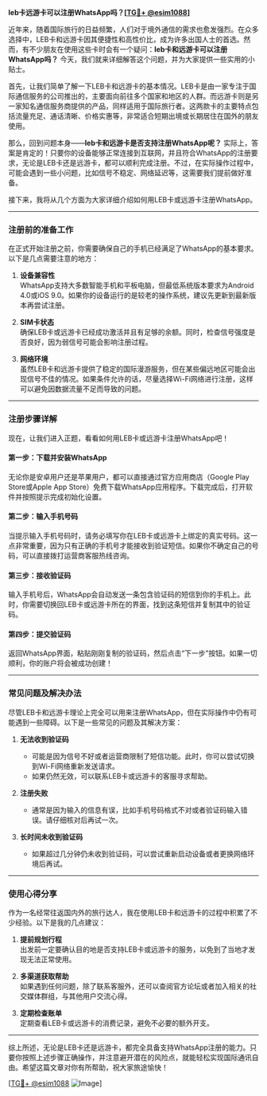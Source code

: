 **leb卡远游卡可以注册WhatsApp吗？[[TG💪+ @esim1088](https://t.me/s/esim1088)]**

近年来，随着国际旅行的日益频繁，人们对于境外通信的需求也愈发强烈。在众多选择中，LEB卡和远游卡因其便捷性和高性价比，成为许多出国人士的首选。然而，有不少朋友在使用这些卡时会有一个疑问：**leb卡和远游卡可以注册WhatsApp吗？** 今天，我们就来详细解答这个问题，并为大家提供一些实用的小贴士。

首先，让我们简单了解一下LEB卡和远游卡的基本情况。LEB卡是由一家专注于国际通信服务的公司推出的，主要面向前往多个国家和地区的人群。而远游卡则是另一家知名通信服务商提供的产品，同样适用于国际旅行者。这两款卡的主要特点包括流量充足、通话清晰、价格实惠等，非常适合短期出境或长期居住在国外的朋友使用。

那么，回到问题本身——**leb卡和远游卡是否支持注册WhatsApp呢？** 实际上，答案是肯定的！只要你的设备能够正常连接到互联网，并且符合WhatsApp的注册要求，无论是LEB卡还是远游卡，都可以顺利完成注册。不过，在实际操作过程中，可能会遇到一些小问题，比如信号不稳定、网络延迟等，这需要我们提前做好准备。

接下来，我将从几个方面为大家详细介绍如何用LEB卡或远游卡注册WhatsApp。

---

### 注册前的准备工作

在正式开始注册之前，你需要确保自己的手机已经满足了WhatsApp的基本要求。以下是几点需要注意的地方：

1. **设备兼容性**  
   WhatsApp支持大多数智能手机和平板电脑，但最低系统版本要求为Android 4.0或iOS 9.0。如果你的设备运行的是较老的操作系统，建议先更新到最新版本再尝试注册。

2. **SIM卡状态**  
   确保LEB卡或远游卡已经成功激活并且有足够的余额。同时，检查信号强度是否良好，因为弱信号可能会影响注册过程。

3. **网络环境**  
   虽然LEB卡和远游卡提供了稳定的国际漫游服务，但在某些偏远地区可能会出现信号不佳的情况。如果条件允许的话，尽量选择Wi-Fi网络进行注册，这样可以避免因数据流量不足而导致的问题。

---

### 注册步骤详解

现在，让我们进入正题，看看如何用LEB卡或远游卡注册WhatsApp吧！

#### 第一步：下载并安装WhatsApp
无论你是安卓用户还是苹果用户，都可以直接通过官方应用商店（Google Play Store或Apple App Store）免费下载WhatsApp应用程序。下载完成后，打开软件并按照提示完成初始化设置。

#### 第二步：输入手机号码
当提示输入手机号码时，请务必填写你在LEB卡或远游卡上绑定的真实号码。这一点非常重要，因为只有正确的手机号才能接收到验证短信。如果你不确定自己的号码，可以直接拨打运营商客服热线咨询。

#### 第三步：接收验证码
输入手机号后，WhatsApp会自动发送一条包含验证码的短信到你的手机上。此时，你需要切换回LEB卡或远游卡所在的界面，找到这条短信并复制其中的验证码。

#### 第四步：提交验证码
返回WhatsApp界面，粘贴刚刚复制的验证码，然后点击“下一步”按钮。如果一切顺利，你的账户将会被成功创建！

---

### 常见问题及解决办法

尽管LEB卡和远游卡理论上完全可以用来注册WhatsApp，但在实际操作中仍有可能遇到一些障碍。以下是一些常见的问题及其解决方案：

1. **无法收到验证码**
   - 可能是因为信号不好或者运营商限制了短信功能。此时，你可以尝试切换到Wi-Fi网络重新发送请求。
   - 如果仍然无效，可以联系LEB卡或远游卡的客服寻求帮助。

2. **注册失败**
   - 通常是因为输入的信息有误，比如手机号码格式不对或者验证码输入错误。请仔细核对后再试一次。

3. **长时间未收到验证码**
   - 如果超过几分钟仍未收到验证码，可以尝试重新启动设备或者更换网络环境后再试。

---

### 使用心得分享

作为一名经常往返国内外的旅行达人，我在使用LEB卡和远游卡的过程中积累了不少经验。以下是我的几点建议：

1. **提前规划行程**  
   出发前一定要确认目的地是否支持LEB卡或远游卡的服务，以免到了当地才发现无法正常使用。

2. **多渠道获取帮助**  
   如果遇到任何问题，除了联系客服外，还可以查阅官方论坛或者加入相关的社交媒体群组，与其他用户交流心得。

3. **定期检查账单**  
   定期查看LEB卡或远游卡的消费记录，避免不必要的额外开支。

---

综上所述，无论是LEB卡还是远游卡，都完全具备支持WhatsApp注册的能力。只要你按照上述步骤正确操作，并注意避开潜在的风险点，就能轻松实现国际通讯自由。希望这篇文章对你有所帮助，祝大家旅途愉快！

[[TG💪+ @esim1088](https://t.me/s/esim1088) ![Image](https://i.postimg.cc/4NQfJmqS/Snipaste-2025-05-13-00-14-12.png)]